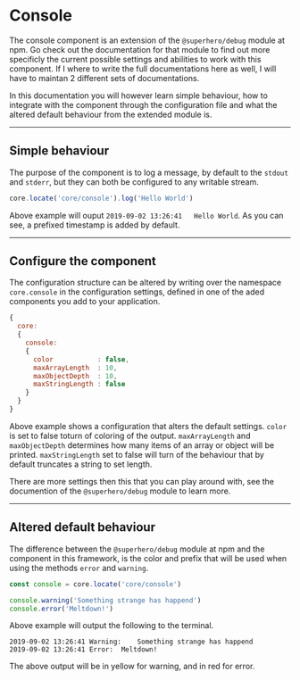 # Console

The console component is an extension of the `@superhero/debug` module at npm. Go check out the documentation for that module to find out more specificly the current possible settings and abilities to work with this component. If I where to write the full documentations here as well, I will have to maintan 2 different sets of documentations.

In this documentation you will however learn simple behaviour, how to integrate with the component through the configuration file and what the altered default behaviour from the extended module is.

---

## Simple behaviour

The purpose of the component is to log a message, by default to the `stdout` and `stderr`, but they can both be configured to any writable stream.

```js
core.locate('core/console').log('Hello World')
```

Above example will ouput `2019-09-02 13:26:41	Hello World`. As you can see, a prefixed timestamp is added by default.

---

## Configure the component

The configuration structure can be altered by writing over the namespace `core.console` in the configuration settings, defined in one of the aded components you add to your application.

```js
{
  core:
  {
    console:
    {
      color           : false,
      maxArrayLength  : 10,
      maxObjectDepth  : 10,
      maxStringLength : false
    }
  }
}
```

Above example shows a configuration that alters the default settings. `color` is set to false toturn of coloring of the output. `maxArrayLength` and `maxObjectDepth` determines how many items of an array or object will be printed. `maxStringLength` set to false will turn of the behaviour that by default truncates a string to set length.

There are more settings then this that you can play around with, see the documention of the `@superhero/debug` module to learn more.

---

## Altered default behaviour

The difference between the `@superhero/debug` module at npm and the component in this framework, is the color and prefix that will be used when using the methods `error` and `warning`.

```js
const console = core.locate('core/console')

console.warning('Something strange has happend')
console.error('Meltdown!')
```

Above example will output the following to the terminal.

```
2019-09-02 13:26:41	Warning:	Something strange has happend
2019-09-02 13:26:41	Error:	Meltdown!
```

The above output will be in yellow for warning, and in red for error.
